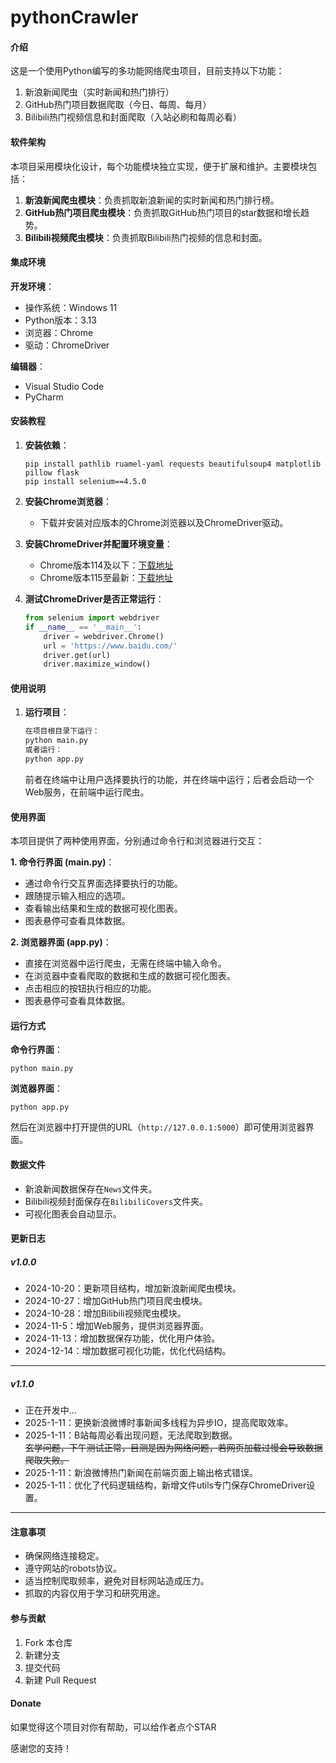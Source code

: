 # pythonCrawler

#### 介绍
这是一个使用Python编写的多功能网络爬虫项目，目前支持以下功能：
1. 新浪新闻爬虫（实时新闻和热门排行）
2. GitHub热门项目数据爬取（今日、每周、每月）
3. Bilibili热门视频信息和封面爬取（入站必刷和每周必看）

#### 软件架构
本项目采用模块化设计，每个功能模块独立实现，便于扩展和维护。主要模块包括：

1. **新浪新闻爬虫模块**：负责抓取新浪新闻的实时新闻和热门排行榜。
2. **GitHub热门项目爬虫模块**：负责抓取GitHub热门项目的star数据和增长趋势。
3. **Bilibili视频爬虫模块**：负责抓取Bilibili热门视频的信息和封面。

#### 集成环境
**开发环境**：

- 操作系统：Windows 11
- Python版本：3.13
- 浏览器：Chrome
- 驱动：ChromeDriver

**编辑器**：

- Visual Studio Code
- PyCharm

#### 安装教程

1. **安装依赖**：
    ```
    pip install pathlib ruamel-yaml requests beautifulsoup4 matplotlib pillow flask
    pip install selenium==4.5.0
    ```

2. **安装Chrome浏览器**：
    - 下载并安装对应版本的Chrome浏览器以及ChromeDriver驱动。

3. **安装ChromeDriver并配置环境变量**：
    - Chrome版本114及以下：[下载地址](http://chromedriver.storage.googleapis.com/index.html)
    - Chrome版本115至最新：[下载地址](https://googlechromelabs.github.io/chrome-for-testing/#stable)

4. **测试ChromeDriver是否正常运行**：
    ```python
    from selenium import webdriver
    if __name__ == '__main__':
        driver = webdriver.Chrome()
        url = 'https://www.baidu.com/'
        driver.get(url)
        driver.maximize_window()
    ```

#### 使用说明

1. **运行项目**：
    ```bash
    在项目根目录下运行：
    python main.py
    或者运行：
    python app.py
    ```
    前者在终端中让用户选择要执行的功能，并在终端中运行；后者会启动一个Web服务，在前端中运行爬虫。

#### 使用界面

本项目提供了两种使用界面，分别通过命令行和浏览器进行交互：

**1. 命令行界面 (main.py)**：

- 通过命令行交互界面选择要执行的功能。
- 跟随提示输入相应的选项。
- 查看输出结果和生成的数据可视化图表。
- 图表悬停可查看具体数据。

**2. 浏览器界面 (app.py)**：

- 直接在浏览器中运行爬虫，无需在终端中输入命令。
- 在浏览器中查看爬取的数据和生成的数据可视化图表。
- 点击相应的按钮执行相应的功能。
- 图表悬停可查看具体数据。

#### 运行方式

**命令行界面**：
```
python main.py
```

**浏览器界面**：
```
python app.py
```

然后在浏览器中打开提供的URL（`http://127.0.0.1:5000`）即可使用浏览器界面。

#### 数据文件

- 新浪新闻数据保存在`News`文件夹。
- Bilibili视频封面保存在`BilibiliCovers`文件夹。
- 可视化图表会自动显示。

#### 更新日志

##### v1.0.0
- 2024-10-20：更新项目结构，增加新浪新闻爬虫模块。
- 2024-10-27：增加GitHub热门项目爬虫模块。
- 2024-10-28：增加Bilibili视频爬虫模块。
- 2024-11-5：增加Web服务，提供浏览器界面。
- 2024-11-13：增加数据保存功能，优化用户体验。
- 2024-12-14：增加数据可视化功能，优化代码结构。
---
##### v1.1.0
- 正在开发中...
- 2025-1-11：更换新浪微博时事新闻多线程为异步IO，提高爬取效率。
- 2025-1-11：B站每周必看出现问题，无法爬取到数据。   
~~玄学问题，下午测试正常，目测是因为网络问题，若网页加载过慢会导致数据爬取失败。~~
- 2025-1-11：新浪微博热门新闻在前端页面上输出格式错误。
- 2025-1-11：优化了代码逻辑结构，新增文件utils专门保存ChromeDriver设置。
---

#### 注意事项

- 确保网络连接稳定。
- 遵守网站的robots协议。
- 适当控制爬取频率，避免对目标网站造成压力。
- 抓取的内容仅用于学习和研究用途。

#### 参与贡献

1. Fork 本仓库
2. 新建分支
3. 提交代码
4. 新建 Pull Request

#### Donate

如果觉得这个项目对你有帮助，可以给作者点个STAR

感谢您的支持！
